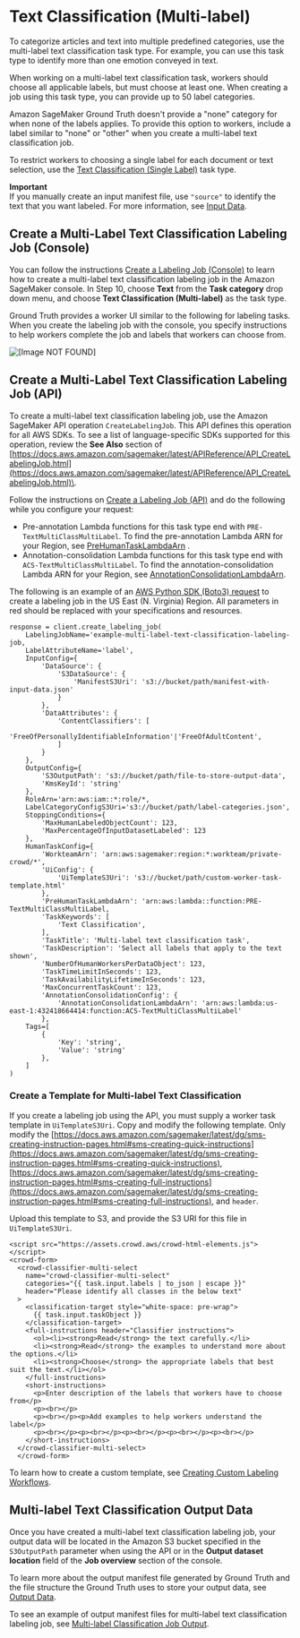 # Text Classification \(Multi\-label\)<a name="sms-text-classification-multilabel"></a>

To categorize articles and text into multiple predefined categories, use the multi\-label text classification task type\. For example, you can use this task type to identify more than one emotion conveyed in text\. 

When working on a multi\-label text classification task, workers should choose all applicable labels, but must choose at least one\. When creating a job using this task type, you can provide up to 50 label categories\. 

Amazon SageMaker Ground Truth doesn't provide a "none" category for when none of the labels applies\. To provide this option to workers, include a label similar to "none" or "other" when you create a multi\-label text classification job\. 

To restrict workers to choosing a single label for each document or text selection, use the [Text Classification \(Single Label\)](sms-text-classification.md) task type\. 

**Important**  
If you manually create an input manifest file, use `"source"` to identify the text that you want labeled\. For more information, see [Input Data](sms-data-input.md)\.

## Create a Multi\-Label Text Classification Labeling Job \(Console\)<a name="sms-creating-multilabel-text-classification-console"></a>

You can follow the instructions [Create a Labeling Job \(Console\)](sms-create-labeling-job-console.md) to learn how to create a multi\-label text classification labeling job in the Amazon SageMaker console\. In Step 10, choose **Text** from the **Task category** drop down menu, and choose **Text Classification \(Multi\-label\)** as the task type\. 

Ground Truth provides a worker UI similar to the following for labeling tasks\. When you create the labeling job with the console, you specify instructions to help workers complete the job and labels that workers can choose from\. 

![\[Image NOT FOUND\]](http://docs.aws.amazon.com/sagemaker/latest/dg/images/text-classification-multilabel-example.png)

## Create a Multi\-Label Text Classification Labeling Job \(API\)<a name="sms-creating-multilabel-text-classification-api"></a>

To create a multi\-label text classification labeling job, use the Amazon SageMaker API operation `CreateLabelingJob`\. This API defines this operation for all AWS SDKs\. To see a list of language\-specific SDKs supported for this operation, review the **See Also** section of [https://docs.aws.amazon.com/sagemaker/latest/APIReference/API_CreateLabelingJob.html](https://docs.aws.amazon.com/sagemaker/latest/APIReference/API_CreateLabelingJob.html)\.

Follow the instructions on [Create a Labeling Job \(API\)](sms-create-labeling-job-api.md) and do the following while you configure your request: 
+ Pre\-annotation Lambda functions for this task type end with `PRE-TextMultiClassMultiLabel`\. To find the pre\-annotation Lambda ARN for your Region, see [PreHumanTaskLambdaArn](https://docs.aws.amazon.com/sagemaker/latest/dg/API_HumanTaskConfig.html#SageMaker-Type-HumanTaskConfig-PreHumanTaskLambdaArn) \. 
+ Annotation\-consolidation Lambda functions for this task type end with `ACS-TextMultiClassMultiLabel`\. To find the annotation\-consolidation Lambda ARN for your Region, see [AnnotationConsolidationLambdaArn](https://docs.aws.amazon.com/sagemaker/latest/dg/API_AnnotationConsolidationConfig.html#SageMaker-Type-AnnotationConsolidationConfig-AnnotationConsolidationLambdaArn)\. 

The following is an example of an [AWS Python SDK \(Boto3\) request](https://boto3.amazonaws.com/v1/documentation/api/latest/reference/services/sagemaker.html#SageMaker.Client.create_labeling_job) to create a labeling job in the US East \(N\. Virginia\) Region\. All parameters in red should be replaced with your specifications and resources\. 

```
response = client.create_labeling_job(
    LabelingJobName='example-multi-label-text-classification-labeling-job,
    LabelAttributeName='label',
    InputConfig={
        'DataSource': {
            'S3DataSource': {
                'ManifestS3Uri': 's3://bucket/path/manifest-with-input-data.json'
            }
        },
        'DataAttributes': {
            'ContentClassifiers': [
                'FreeOfPersonallyIdentifiableInformation'|'FreeOfAdultContent',
            ]
        }
    },
    OutputConfig={
        'S3OutputPath': 's3://bucket/path/file-to-store-output-data',
        'KmsKeyId': 'string'
    },
    RoleArn='arn:aws:iam::*:role/*,
    LabelCategoryConfigS3Uri='s3://bucket/path/label-categories.json',
    StoppingConditions={
        'MaxHumanLabeledObjectCount': 123,
        'MaxPercentageOfInputDatasetLabeled': 123
    },
    HumanTaskConfig={
        'WorkteamArn': 'arn:aws:sagemaker:region:*:workteam/private-crowd/*',
        'UiConfig': {
            'UiTemplateS3Uri': 's3://bucket/path/custom-worker-task-template.html'
        },
        'PreHumanTaskLambdaArn': 'arn:aws:lambda::function:PRE-TextMultiClassMultiLabel,
        'TaskKeywords': [
            'Text Classification',
        ],
        'TaskTitle': 'Multi-label text classification task',
        'TaskDescription': 'Select all labels that apply to the text shown',
        'NumberOfHumanWorkersPerDataObject': 123,
        'TaskTimeLimitInSeconds': 123,
        'TaskAvailabilityLifetimeInSeconds': 123,
        'MaxConcurrentTaskCount': 123,
        'AnnotationConsolidationConfig': {
            'AnnotationConsolidationLambdaArn': 'arn:aws:lambda:us-east-1:432418664414:function:ACS-TextMultiClassMultiLabel'
        },
    Tags=[
        {
            'Key': 'string',
            'Value': 'string'
        },
    ]
)
```

### Create a Template for Multi\-label Text Classification<a name="custom-template-multi-label-text-classification"></a>

If you create a labeling job using the API, you must supply a worker task template in `UiTemplateS3Uri`\. Copy and modify the following template\. Only modify the [https://docs.aws.amazon.com/sagemaker/latest/dg/sms-creating-instruction-pages.html#sms-creating-quick-instructions](https://docs.aws.amazon.com/sagemaker/latest/dg/sms-creating-instruction-pages.html#sms-creating-quick-instructions), [https://docs.aws.amazon.com/sagemaker/latest/dg/sms-creating-instruction-pages.html#sms-creating-full-instructions](https://docs.aws.amazon.com/sagemaker/latest/dg/sms-creating-instruction-pages.html#sms-creating-full-instructions), and `header`\. 

Upload this template to S3, and provide the S3 URI for this file in `UiTemplateS3Uri`\.

```
<script src="https://assets.crowd.aws/crowd-html-elements.js"></script>
<crowd-form>
  <crowd-classifier-multi-select
    name="crowd-classifier-multi-select"
    categories="{{ task.input.labels | to_json | escape }}"
    header="Please identify all classes in the below text"
  >
    <classification-target style="white-space: pre-wrap">
      {{ task.input.taskObject }}
    </classification-target>
    <full-instructions header="Classifier instructions">
      <ol><li><strong>Read</strong> the text carefully.</li>
      <li><strong>Read</strong> the examples to understand more about the options.</li>
      <li><strong>Choose</strong> the appropriate labels that best suit the text.</li></ol>
    </full-instructions>
    <short-instructions>
      <p>Enter description of the labels that workers have to choose from</p>
      <p><br></p>
      <p><br></p><p>Add examples to help workers understand the label</p>
      <p><br></p><p><br></p><p><br></p><p><br></p><p><br></p>
    </short-instructions>
  </crowd-classifier-multi-select>
  </crowd-form>
```

To learn how to create a custom template, see [Creating Custom Labeling Workflows](sms-custom-templates.md)\. 

## Multi\-label Text Classification Output Data<a name="sms-text-classification-multi-select-output-data"></a>

Once you have created a multi\-label text classification labeling job, your output data will be located in the Amazon S3 bucket specified in the `S3OutputPath` parameter when using the API or in the **Output dataset location** field of the **Job overview** section of the console\. 

To learn more about the output manifest file generated by Ground Truth and the file structure the Ground Truth uses to store your output data, see [Output Data](sms-data-output.md)\. 

To see an example of output manifest files for multi\-label text classification labeling job, see [Multi\-label Classification Job Output](sms-data-output.md#sms-output-multi-label-classification)\.